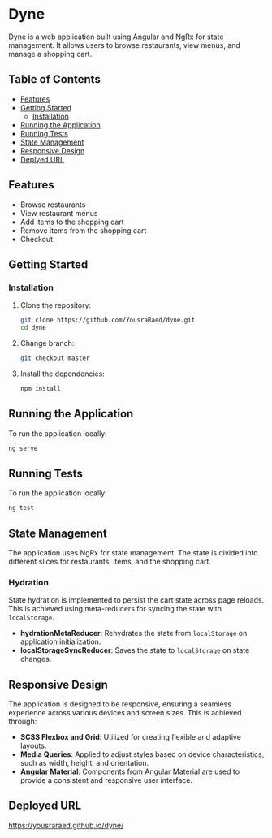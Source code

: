 # Dyne

Dyne is a web application built using Angular and NgRx for state management. It allows users to browse restaurants, view menus, and manage a shopping cart.

## Table of Contents

- [Features](#features)
- [Getting Started](#getting-started)
  - [Installation](#installation)
- [Running the Application](#running-the-application)
- [Running Tests](#running-tests)
- [State Management](#state-management)
- [Responsive Design](#responsive-design)
- [Deplyed URL](#deployed-url)

## Features

- Browse restaurants
- View restaurant menus
- Add items to the shopping cart
- Remove items from the shopping cart
- Checkout

## Getting Started

### Installation

1. Clone the repository:

   ```bash
   git clone https://github.com/YousraRaed/dyne.git
   cd dyne
   ```

2. Change branch:

   ```bash
   git checkout master
   ```

3. Install the dependencies:

   ```bash
   npm install
   ```

## Running the Application

To run the application locally:

```bash
ng serve
```

## Running Tests

To run the application locally:

```bash
ng test
```

## State Management

The application uses NgRx for state management. The state is divided into different slices for restaurants, items, and the shopping cart.

### Hydration

State hydration is implemented to persist the cart state across page reloads. This is achieved using meta-reducers for syncing the state with `localStorage`.

- **hydrationMetaReducer**: Rehydrates the state from `localStorage` on application initialization.
- **localStorageSyncReducer**: Saves the state to `localStorage` on state changes.

## Responsive Design

The application is designed to be responsive, ensuring a seamless experience across various devices and screen sizes. This is achieved through:

- **SCSS Flexbox and Grid**: Utilized for creating flexible and adaptive layouts.
- **Media Queries**: Applied to adjust styles based on device characteristics, such as width, height, and orientation.
- **Angular Material**: Components from Angular Material are used to provide a consistent and responsive user interface.

## Deployed URL

https://yousraraed.github.io/dyne/

